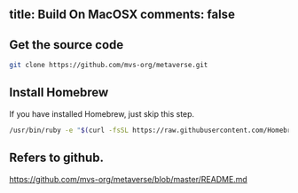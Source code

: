 title: Build On MacOSX
comments: false
---

## Get the source code
```bash
git clone https://github.com/mvs-org/metaverse.git
```

## Install Homebrew
If you have installed Homebrew, just skip this step.

```bash
/usr/bin/ruby -e "$(curl -fsSL https://raw.githubusercontent.com/Homebrew/install/master/install)"
```

## Refers to github.
<https://github.com/mvs-org/metaverse/blob/master/README.md>
